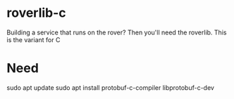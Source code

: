 # roverlib-c
Building a service that runs on the rover? Then you'll need the roverlib. This is the variant for C

# Need
sudo apt update
sudo apt install protobuf-c-compiler libprotobuf-c-dev
